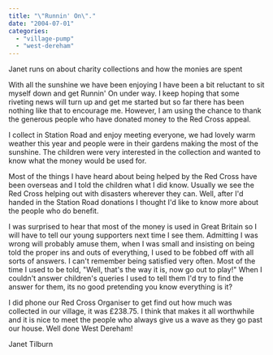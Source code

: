 ```yaml
---
title: "\"Runnin' On\"."
date: "2004-07-01"
categories: 
  - "village-pump"
  - "west-dereham"
---
```


Janet runs on about charity collections and how the monies are spent

With all the sunshine we have been enjoying I have been a bit reluctant to sit myself down and get Runnin' On under way. I keep hoping that some riveting news will turn up and get me started but so far there has been nothing like that to encourage me. However, I am using the chance to thank the generous people who have donated money to the Red Cross appeal.

I collect in Station Road and enjoy meeting everyone, we had lovely warm weather this year and people were in their gardens making the most of the sunshine. The children were very interested in the collection and wanted to know what the money would be used for.

Most of the things I have heard about being helped by the Red Cross have been overseas and I told the children what I did know. Usually we see the Red Cross helping out with disasters wherever they can. Well, after I'd handed in the Station Road donations I thought I'd like to know more about the people who do benefit.

I was surprised to hear that most of the money is used in Great Britain so I will have to tell our young supporters next time I see them. Admitting I was wrong will probably amuse them, when I was small and insisting on being told the proper ins and outs of everything, I used to be fobbed off with all sorts of answers. I can't remember being satisfied very often. Most of the time I used to be told, "Well, that's the way it is, now go out to play!" When I couldn't answer children's queries I used to tell them I'd try to find the answer for them, its no good pretending you know everything is it?

I did phone our Red Cross Organiser to get find out how much was collected in our village, it was £238.75. I think that makes it all worthwhile and it is nice to meet the people who always give us a wave as they go past our house. Well done West Dereham!

Janet Tilburn
